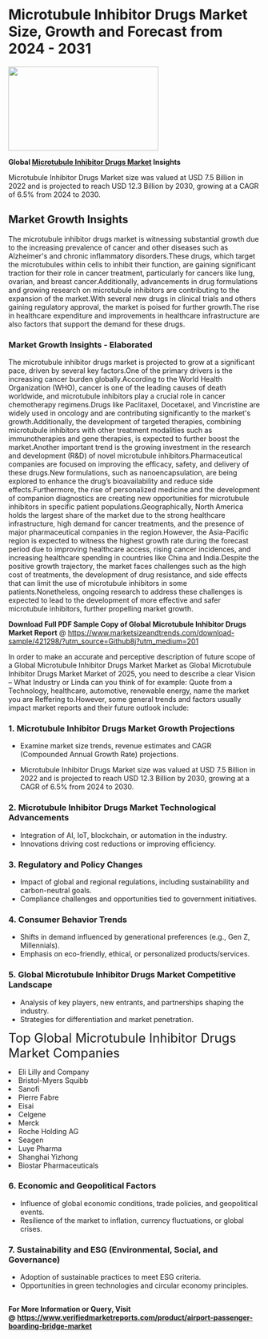 <H1>Microtubule Inhibitor Drugs Market Size, Growth and Forecast from 2024 - 2031</H1><img class="aligncenter size-medium wp-image-584254" src="https://thirdeyenews.in/wp-content/uploads/2024/09/Global-Market-Research-300x168.jpeg" alt="" width="300" height="168" /><p><strong>Global&nbsp;<a href="https://www.marketsizeandtrends.com/download-sample/421298/?utm_source=Github8j?utm_medium=201">Microtubule Inhibitor Drugs Market</a> Insights</strong></p><p>Microtubule Inhibitor Drugs Market size was valued at USD 7.5 Billion in 2022 and is projected to reach USD 12.3 Billion by 2030, growing at a CAGR of 6.5% from 2024 to 2030.</p><p><h2>Market Growth Insights</h2> The microtubule inhibitor drugs market is witnessing substantial growth due to the increasing prevalence of cancer and other diseases such as Alzheimer's and chronic inflammatory disorders.These drugs, which target the microtubules within cells to inhibit their function, are gaining significant traction for their role in cancer treatment, particularly for cancers like lung, ovarian, and breast cancer.Additionally, advancements in drug formulations and growing research on microtubule inhibitors are contributing to the expansion of the market.With several new drugs in clinical trials and others gaining regulatory approval, the market is poised for further growth.The rise in healthcare expenditure and improvements in healthcare infrastructure are also factors that support the demand for these drugs. <h3>Market Growth Insights - Elaborated</h3> The microtubule inhibitor drugs market is projected to grow at a significant pace, driven by several key factors.One of the primary drivers is the increasing cancer burden globally.According to the World Health Organization (WHO), cancer is one of the leading causes of death worldwide, and microtubule inhibitors play a crucial role in cancer chemotherapy regimens.Drugs like Paclitaxel, Docetaxel, and Vincristine are widely used in oncology and are contributing significantly to the market's growth.Additionally, the development of targeted therapies, combining microtubule inhibitors with other treatment modalities such as immunotherapies and gene therapies, is expected to further boost the market.Another important trend is the growing investment in the research and development (R&D) of novel microtubule inhibitors.Pharmaceutical companies are focused on improving the efficacy, safety, and delivery of these drugs.New formulations, such as nanoencapsulation, are being explored to enhance the drug’s bioavailability and reduce side effects.Furthermore, the rise of personalized medicine and the development of companion diagnostics are creating new opportunities for microtubule inhibitors in specific patient populations.Geographically, North America holds the largest share of the market due to the strong healthcare infrastructure, high demand for cancer treatments, and the presence of major pharmaceutical companies in the region.However, the Asia-Pacific region is expected to witness the highest growth rate during the forecast period due to improving healthcare access, rising cancer incidences, and increasing healthcare spending in countries like China and India.Despite the positive growth trajectory, the market faces challenges such as the high cost of treatments, the development of drug resistance, and side effects that can limit the use of microtubule inhibitors in some patients.Nonetheless, ongoing research to address these challenges is expected to lead to the development of more effective and safer microtubule inhibitors, further propelling market growth.</p><p><span class=""><strong>Download Full PDF Sample Copy of Global Microtubule Inhibitor Drugs Market Report</strong> @ <a href="https://www.marketsizeandtrends.com/download-sample/421298/?utm_source=Github8j?utm_medium=201" target="_blank">https://www.marketsizeandtrends.com/download-sample/421298/?utm_source=Github8j?utm_medium=201</a></span></p><p>In order to make an accurate and perceptive description of future scope of a Global&nbsp;Microtubule Inhibitor Drugs Market Market as Global&nbsp;Microtubule Inhibitor Drugs Market Market of 2025, you need to describe a clear Vision &ndash; What Industry or Linda can you think of for example: Quote from a Technology, healthcare, automotive, renewable energy, name the market you are Reffering to.However, some general trends and factors usually impact market reports and their future outlook include:</p><h3>1.&nbsp;<strong>Microtubule Inhibitor Drugs Market Growth Projections</strong></h3><ul><li>Examine market size trends, revenue estimates and CAGR (Compounded Annual Growth Rate) projections.</li><li><p>Microtubule Inhibitor Drugs Market size was valued at USD 7.5 Billion in 2022 and is projected to reach USD 12.3 Billion by 2030, growing at a CAGR of 6.5% from 2024 to 2030.</p></li></ul><h3>2.&nbsp;<strong>Microtubule Inhibitor Drugs Market Technological Advancements</strong></h3><ul><li>Integration of AI, IoT, blockchain, or automation in the industry.</li><li>Innovations driving cost reductions or improving efficiency.</li></ul><h3>3.&nbsp;<strong>Regulatory and Policy Changes</strong></h3><ul><li>Impact of global and regional regulations, including sustainability and carbon-neutral goals.</li><li>Compliance challenges and opportunities tied to government initiatives.</li></ul><h3>4.&nbsp;<strong>Consumer Behavior Trends</strong></h3><ul><li>Shifts in demand influenced by generational preferences (e.g., Gen Z, Millennials).</li><li>Emphasis on eco-friendly, ethical, or personalized products/services.</li></ul><h3>5.&nbsp;<strong>Global Microtubule Inhibitor Drugs Market Competitive Landscape</strong></h3><ul><li>Analysis of key players, new entrants, and partnerships shaping the industry.</li><li>Strategies for differentiation and market penetration.</li></ul><p data-pm-slice="1 1 []"><span style="color: inherit; font-family: inherit; font-size: 25px;">Top Global Microtubule Inhibitor Drugs Market Companies</span></p><div class="" data-test-id=""><p><li>Eli Lilly and Company</li><li> Bristol-Myers Squibb</li><li> Sanofi</li><li> Pierre Fabre</li><li> Eisai</li><li> Celgene</li><li> Merck</li><li> Roche Holding AG</li><li> Seagen</li><li> Luye Pharma</li><li> Shanghai Yizhong</li><li> Biostar Pharmaceuticals</li></p></div><h3>6.&nbsp;<strong>Economic and Geopolitical Factors</strong></h3><ul><li>Influence of global economic conditions, trade policies, and geopolitical events.</li><li>Resilience of the market to inflation, currency fluctuations, or global crises.</li></ul><h3>7.&nbsp;<strong>Sustainability and ESG (Environmental, Social, and Governance)</strong></h3><ul><li>Adoption of sustainable practices to meet ESG criteria.</li><li>Opportunities in green technologies and circular economy principles.</li></ul><h2><strong style="font-size: 14px;">For More Information or Query, Visit @&nbsp;</strong><a style="background-color: #ffffff; font-size: 14px;" href="https://www.marketsizeandtrends.com/report/microtubule-inhibitor-drugs-market/" target="_blank">https://www.verifiedmarketreports.com/product/airport-passenger-boarding-bridge-market</a></h2>